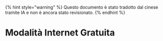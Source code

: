 
{% hint style="warning" %}
Questo documento è stato tradotto dal cinese tramite IA e non è ancora stato revisionato.
{% endhint %}

# Modalità Internet Gratuita